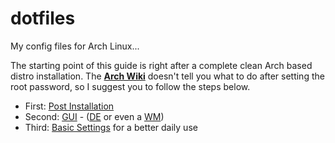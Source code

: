 # dotfiles
My config files for Arch Linux...

The starting point of this guide is right after a complete clean Arch based
distro installation. The
**[Arch Wiki](https://wiki.archlinux.org/index.php/Installation_guide)**
doesn't tell you what to do after setting the root password, so I suggest you to follow the steps below.

- First: [Post Installation](https://github.com/pzeadrian/dotfiles/tree/main/1_PostInstall)
- Second: [GUI](https://github.com/pzeadrian/dotfiles/tree/main/2_DesktopGUI) - ([DE](https://wiki.archlinux.org/title/desktop_environment) or even a [WM](https://wiki.archlinux.org/title/window_manager))
- Third: [Basic Settings](https://github.com/pzeadrian/dotfiles/tree/main/3_Basics) for a better daily use
